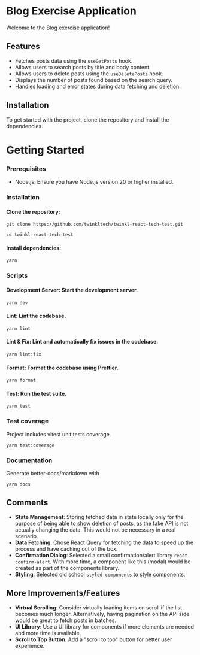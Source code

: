 # Blog Exercise Application

Welcome to the Blog exercise application!

## Features

- Fetches posts data using the `useGetPosts` hook.
- Allows users to search posts by title and body content.
- Allows users to delete posts using the `useDeletePosts` hook.
- Displays the number of posts found based on the search query.
- Handles loading and error states during data fetching and deletion.

## Installation

To get started with the project, clone the repository and install the dependencies.

# Getting Started
### Prerequisites
- Node.js: Ensure you have Node.js version 20 or higher installed.

### Installation
#### Clone the repository:

```
git clone https://github.com/twinkltech/twinkl-react-tech-test.git
```
```
cd twinkl-react-tech-test
```

#### Install dependencies:
``` 
yarn
```

### Scripts
#### Development Server: Start the development server.
```
yarn dev
```

#### Lint: Lint the codebase.
```
yarn lint
```

#### Lint & Fix: Lint and automatically fix issues in the codebase.
```
yarn lint:fix
```

#### Format: Format the codebase using Prettier.
```
yarn format
```

#### Test: Run the test suite.
```
yarn test
```

### Test coverage

Project includes vitest unit tests coverage.

```
yarn test:coverage
```


### Documentation

Generate better-docs/markdown with

```
yarn docs
```

## Comments

- **State Management**: Storing fetched data in state locally only for the purpose of being able to show deletion of posts, as the fake API is not actually changing the data. This would not be necessary in a real scenario.
- **Data Fetching**: Chose React Query for fetching the data to speed up the process and have caching out of the box.
- **Confirmation Dialog**: Selected a small confirmation/alert library `react-confirm-alert`. With more time, a component like this (modal) would be created as part of the components library.
- **Styling**: Selected old school `styled-components` to style components. 


## More Improvements/Features

- **Virtual Scrolling**: Consider virtually loading items on scroll if the list becomes much longer. Alternatively, having pagination on the API side would be great to fetch posts in batches.
- **UI Library**: Use a UI library for components if more elements are needed and more time is available.
- **Scroll to Top Button**: Add a "scroll to top" button for better user experience.

